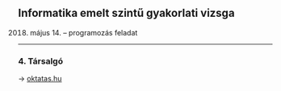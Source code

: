 ## Informatika emelt szintű gyakorlati vizsga
2018. május 14. – programozás feladat

---

### 4. Társalgó
→ [oktatas.hu](https://www.oktatas.hu/kozneveles/erettsegi/feladatsorok/emelt_szint_2018tavasz/emelt_7nap)